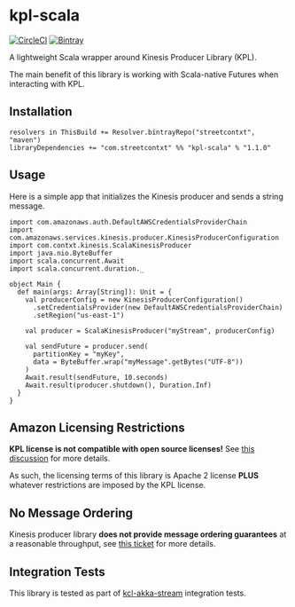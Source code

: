 # kpl-scala
[![CircleCI](https://circleci.com/gh/StreetContxt/kpl-scala/tree/master.svg?style=shield)](https://circleci.com/gh/StreetContxt/kpl-scala/tree/master)
[![Bintray](https://img.shields.io/bintray/v/streetcontxt/maven/kpl-scala)](https://bintray.com/streetcontxt/maven/kpl-scala/_latestVersion)

A lightweight Scala wrapper around Kinesis Producer Library (KPL).

The main benefit of this library is working with Scala-native Futures when
interacting with KPL.


## Installation

```
resolvers in ThisBuild += Resolver.bintrayRepo("streetcontxt", "maven")
libraryDependencies += "com.streetcontxt" %% "kpl-scala" % "1.1.0"
```


## Usage

Here is a simple app that initializes the Kinesis producer and sends a string message.

```
import com.amazonaws.auth.DefaultAWSCredentialsProviderChain
import com.amazonaws.services.kinesis.producer.KinesisProducerConfiguration
import com.contxt.kinesis.ScalaKinesisProducer
import java.nio.ByteBuffer
import scala.concurrent.Await
import scala.concurrent.duration._

object Main {
  def main(args: Array[String]): Unit = {
    val producerConfig = new KinesisProducerConfiguration()
      .setCredentialsProvider(new DefaultAWSCredentialsProviderChain)
      .setRegion("us-east-1")

    val producer = ScalaKinesisProducer("myStream", producerConfig)

    val sendFuture = producer.send(
      partitionKey = "myKey",
      data = ByteBuffer.wrap("myMessage".getBytes("UTF-8"))
    )
    Await.result(sendFuture, 10.seconds)
    Await.result(producer.shutdown(), Duration.Inf)
  }
}
```


## Amazon Licensing Restrictions
**KPL license is not compatible with open source licenses!** See
[this discussion](https://issues.apache.org/jira/browse/LEGAL-198) for more details.

As such, the licensing terms of this library is Apache 2 license **PLUS** whatever restrictions
are imposed by the KPL license.


## No Message Ordering
Kinesis producer library **does not provide message ordering guarantees** at a reasonable throughput,
see [this ticket](https://github.com/awslabs/amazon-kinesis-producer/issues/23) for more details.


## Integration Tests
This library is tested as part of [kcl-akka-stream](https://github.com/StreetContxt/kcl-akka-stream)
integration tests.
